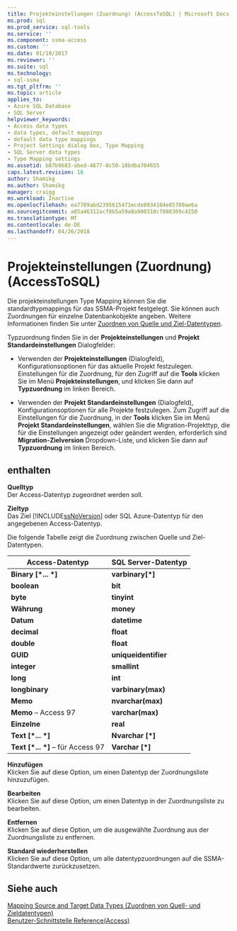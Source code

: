 ```yaml
---
title: Projekteinstellungen (Zuordnung) (AccessToSQL) | Microsoft Docs
ms.prod: sql
ms.prod_service: sql-tools
ms.service: ''
ms.component: ssma-access
ms.custom: ''
ms.date: 01/19/2017
ms.reviewer: ''
ms.suite: sql
ms.technology:
- sql-ssma
ms.tgt_pltfrm: ''
ms.topic: article
applies_to:
- Azure SQL Database
- SQL Server
helpviewer_keywords:
- Access data types
- data types, default mappings
- default data type mappings
- Project Settings dialog box, Type Mapping
- SQL Server data types
- Type Mapping settings
ms.assetid: b87b9683-abed-4677-8c50-18bdba704655
caps.latest.revision: 16
author: Shamikg
ms.author: Shamikg
manager: craigg
ms.workload: Inactive
ms.openlocfilehash: ea7789abd2395615471ecde8934104e85780ae6a
ms.sourcegitcommit: a85a46312acf8b5a59a8a900310cf088369c4150
ms.translationtype: MT
ms.contentlocale: de-DE
ms.lasthandoff: 04/26/2018
---
```

# <a name="project-settings-type-mapping-accesstosql"></a>Projekteinstellungen (Zuordnung) (AccessToSQL)
Die projekteinstellungen Type Mapping können Sie die standardtypmappings für das SSMA-Projekt festgelegt. Sie können auch Zuordnungen für einzelne Datenbankobjekte angeben. Weitere Informationen finden Sie unter [Zuordnen von Quelle und Ziel-Datentypen](http://msdn.microsoft.com/en-us/b362a075-16e7-423f-b63f-e1e9f02844a9).  
  
Typzuordnung finden Sie in der **Projekteinstellungen** und **Projekt Standardeinstellungen** Dialogfelder:  
  
-   Verwenden der **Projekteinstellungen** (Dialogfeld), Konfigurationsoptionen für das aktuelle Projekt festzulegen. Einstellungen für die Zuordnung, für den Zugriff auf die **Tools** klicken Sie im Menü **Projekteinstellungen**, und klicken Sie dann auf **Typzuordnung** im linken Bereich.  
  
-   Verwenden der **Projekt Standardeinstellungen** (Dialogfeld), Konfigurationsoptionen für alle Projekte festzulegen. Zum Zugriff auf die Einstellungen für die Zuordnung, in der **Tools** klicken Sie im Menü **Projekt Standardeinstellungen**, wählen Sie die Migration-Projekttyp, die für die Einstellungen angezeigt oder geändert werden, erforderlich sind **Migration-Zielversion** Dropdown-Liste, und klicken Sie dann auf **Typzuordnung** im linken Bereich.  
  
## <a name="options"></a>enthalten  
**Quelltyp**  
Der Access-Datentyp zugeordnet werden soll.  
  
**Zieltyp**  
Das Ziel [!INCLUDE[ssNoVersion](../../includes/ssnoversion_md.md)] oder SQL Azure-Datentyp für den angegebenen Access-Datentyp.  
  
Die folgende Tabelle zeigt die Zuordnung zwischen Quelle und Ziel-Datentypen.  
  
|Access-Datentyp|SQL Server-Datentyp|  
|--------------------|------------------------|  
|**Binary [\*... \*]**|**varbinary[\*]**|  
|**boolean**|**bit**|  
|**byte**|**tinyint**|  
|**Währung**|**money**|  
|**Datum**|**datetime**|  
|**decimal**|**float**|  
|**double**|**float**|  
|**GUID**|**uniqueidentifier**|  
|**integer**|**smallint**|  
|**long**|**int**|  
|**longbinary**|**varbinary(max)**|  
|**Memo**|**nvarchar(max)**|  
|**Memo** – Access 97|**varchar(max)**|  
|**Einzelne**|**real**|  
|**Text [\*... \*]**|**Nvarchar [\*]**|  
|**Text [\*... \*]** – für Access 97|**Varchar [\*]**|  
  
**Hinzufügen**  
Klicken Sie auf diese Option, um einen Datentyp der Zuordnungsliste hinzuzufügen.  
  
**Bearbeiten**  
Klicken Sie auf diese Option, um einen Datentyp in der Zuordnungsliste zu bearbeiten.  
  
**Entfernen**  
Klicken Sie auf diese Option, um die ausgewählte Zuordnung aus der Zuordnungsliste zu entfernen.  
  
**Standard wiederherstellen**  
Klicken Sie auf diese Option, um alle datentypzuordnungen auf die SSMA-Standardwerte zurückzusetzen.  
  
## <a name="see-also"></a>Siehe auch  
[Mapping Source and Target Data Types (Zuordnen von Quell- und Zieldatentypen)](http://msdn.microsoft.com/en-us/b362a075-16e7-423f-b63f-e1e9f02844a9)  
[Benutzer-Schnittstelle Reference(Access)](http://msdn.microsoft.com/en-us/af24c303-4a41-449b-9c86-d6558a97e839)  
  
